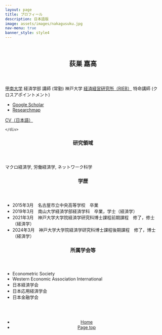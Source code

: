 ```yaml
---
layout: page
title: プロフィール
description: 日本語版
image: assets/images/nakagusuku.jpg
nav-menu: true
banner_style: style4
---
```



<!-- Main -->
<div id="main">

<section id="sec-profile" class="spotlights">
  <section >
    <br>
  </section>
  <section class="scroll-fade">
    <div class="image">
      <img src="{{ 'assets/images/profile_photo.jpg' | relative_url }}" alt="" data-position="center center" />
    </div>
    <div class="content">
      <div class="inner">
        <header class="major">
          <h2>荻巣 嘉高</h2>
        </header>
        <p>
        <a href="https://www.konan-u.ac.jp/">甲南大学</a> 経済学部 講師 (常勤)
        神戸大学 <a href="https://www.rieb.kobe-u.ac.jp/index.html">経済経営研究所（RIEB）</a> 特命講師 (クロスアポイントメント)
        </p>
        <div class="row">
          <div class="4u 12u$(small)">
            <ul>
              <li> <a href="https://scholar.google.co.jp/citations?user=olbpst8AAAAJ">Google Scholar</a></li>
              <li> <a href="https://researchmap.jp/yoshitaka_ogisu">Researchmap</a></li>
            </ul>
          </div>
          <div class="6u$ 12u$(small)">
            <a href="assets/pdf/profile/CV_jp.pdf" class="button icon fa-download">CV（日本語）</a>
          </div>
        </div> 
      </div>
      
    </div>
  </section>
</section>
<section class="profile-structure">
    <section class="scroll-fade">
      <header>
        <h3>研究領域</h3>
      </header>
      <p>マクロ経済学, 労働経済学, ネットワーク科学</p>
    </section>
    <section class="scroll-fade">
      <header>
        <h3>学歴</h3>
      </header>
      <div>
        <ul class="alt">
          <li>2015年3月　名古屋市立中央高等学校　卒業</li>
          <li>2019年3月　南山大学経済学部経済学科　卒業，学士（経済学）</li>
          <li>2021年3月　神戸大学大学院経済学研究科博士課程前期課程　修了，修士（経済学）</li>
          <li>2024年3月　神戸大学大学院経済学研究科博士課程後期課程　修了，博士（経済学）</li>
        </ul>
      </div>
    </section>
    <section class="scroll-fade">
      <header>
        <h3>所属学会等</h3>
      </header>
      <div>
        <ul>
          <li>Econometric Society</li>
          <li>Western Economic Association International</li>
          <li>日本経済学会</li>
          <li>日本応用経済学会</li>
          <li>日本金融学会</li>
        </ul>
      </div>
      <br><br>
    </section>
  </section>


<section>
  <div class="inner" align="center">
    <ul class="actions">
      <li><a href="index.html" class="button">Home</a></li>
      <li><a href="#banner" class="button special scroll">Page top</a></li>
    </ul>
  </div>
</section>



</div>
